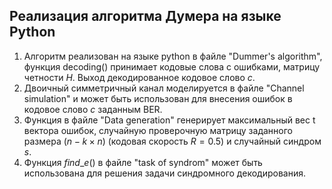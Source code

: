 ## Реализация алгоритма Думера на языке Python

1. Алгоритм реализован на языке python в файле "Dummer's algorithm", функция decoding() принимает кодовые слова с ошибками, матрицу четности $H$. Выход декодированное кодовое слово $c$.
2. Двоичный симметричный канал моделируется в файле "Channel simulation" и может быть использован для внесения ошибок в кодовое слово $c$ заданным BER.
3. Функция в файле "Data generation" генерирует максимальный вес t вектора ошибок, случайную проверочную матрицу заданного размера $(n-k\times n)$ (кодовая скорость $R=0.5$) и случайный синдром $s$.
4. Функция $find\_e()$ в файле "task of syndrom" может быть использована для решения задачи синдромного декодирования.

